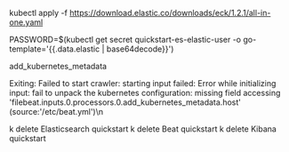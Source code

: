 kubectl apply -f https://download.elastic.co/downloads/eck/1.2.1/all-in-one.yaml


PASSWORD=$(kubectl get secret quickstart-es-elastic-user -o go-template='{{.data.elastic | base64decode}}')


add_kubernetes_metadata


Exiting: Failed to start crawler: starting input failed: Error while initializing input: fail to unpack the kubernetes configuration: missing field accessing 'filebeat.inputs.0.processors.0.add_kubernetes_metadata.host' (source:'/etc/beat.yml')\n


k delete Elasticsearch quickstart
k delete Beat quickstart
k delete Kibana quickstart
